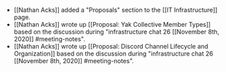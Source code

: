 - [[Nathan Acks]] added a "Proposals" section to the [[IT Infrastructure]] page.
- [[Nathan Acks]] wrote up [[Proposal: Yak Collective Member Types]] based on  the discussion during "infrastructure chat 26 [[November 8th, 2020]] #meeting-notes".
- [[Nathan Acks]] wrote up [[Proposal: Discord Channel Lifecycle and Organization]] based on  the discussion during "infrastructure chat 26 [[November 8th, 2020]] #meeting-notes".
